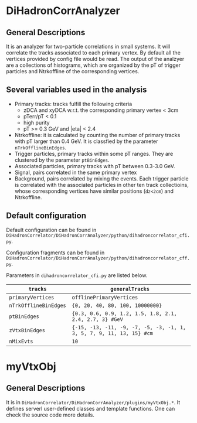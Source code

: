 # DiHadronCorrAnalyzer
## General Descriptions
It is an analyzer for two-particle correlations in small systems. 
It will correlate the tracks associated to each primary vertex.
By default all the vertices provided by config file would be read.
The output of the analzyer are a collections of histograms, which
are organized by the pT of trigger particles and Ntrkoffline of the
corresponding vertices. 

## Several variables used in the analysis
- Primary tracks: tracks fulfill the following criteria
    * zDCA and xyDCA w.r.t. the corresponding primary vertex < 3cm
    * pTerr/pT < 0.1 
    * high purity
    * pT >= 0.3 GeV and |eta| < 2.4
- Ntrkoffline: it is calculated by counting the
  number of primary tracks with pT larger than 0.4 GeV. 
  It is classfied by the parameter `nTrkOfflineBinEdges`.
- Trigger particles, primary tracks within some pT ranges. They are clustered 
  by the parameter `ptBinEdges`.
- Associated particles, primary tracks with pT between 0.3-3.0 GeV.
- Signal, pairs correlated in the same primary vertex
- Background, pairs correlated by mixing the events. Each trigger particle
  is correlated with the associated particles in other ten track collectioins,
  whose corresponding vertices have similar positions (`dz<2cm`) and Ntrkoffline.

## Default configuration
Default configuration can be found in 
`DiHadronCorrelator/DiHadronCorrAnalyzer/python/dihadroncorrelator_cfi.py`.

Configuration fragments can be found in
`DiHadronCorrelator/DiHadronCorrAnalyzer/python/dihadroncorrelator_cff.py`.

Parameters in `dihadroncorrelator_cfi.py` are listed below.

|`tracks`             | `generalTracks`                                                    |
|---------------------|--------------------------------------------------------------------|
|`primaryVertices`    |`offlinePrimaryVertices`                                            |
|`nTrkOfflineBinEdges`|`{0, 20, 40, 80, 100, 10000000}`                                    |
|`ptBinEdges`         |`{0.3, 0.6, 0.9, 1.2, 1.5, 1.8, 2.1, 2.4, 2.7, 3} #GeV`             |
|`zVtxBinEdges`       |`{-15, -13, -11, -9, -7, -5, -3, -1, 1, 3, 5, 7, 9, 11, 13, 15} #cm`|
|`nMixEvts`           |`10`                                                                |


# myVtxObj
## General Descriptions
It is in 
`DiHadronCorrelator/DiHadronCorrAnalyzer/plugins/myVtxObj.*`. It defines serverl 
user-defined classes and template functions. One can check the source code more details.
